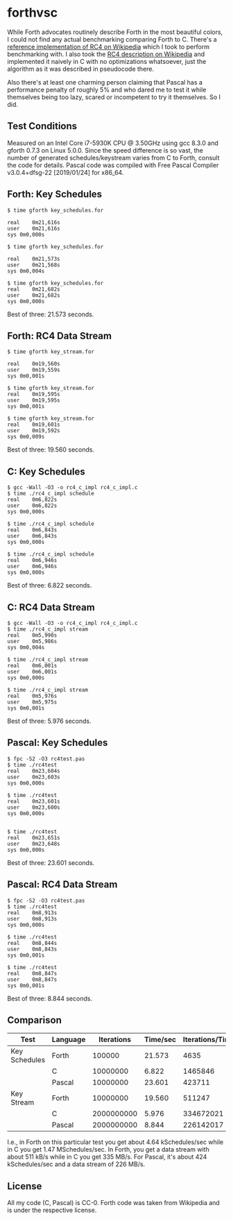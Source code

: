 # forthvsc
While Forth advocates routinely describe Forth in the most beautiful colors, I
could not find any actual benchmarking comparing Forth to C. There's a
[reference implementation of RC4 on Wikipedia](https://en.wikipedia.org/wiki/Forth_(programming_language)#A_complete_RC4_cipher_program)
which I took to perform benchmarking with. I also took the
[RC4 description on Wikipedia](https://en.wikipedia.org/wiki/RC4#Key-scheduling_algorithm_(KSA))
and implemented it naively in C with no optimizations whatsoever, just the
algorithm as it was described in pseudocode there.

Also there's at least one charming person claiming that Pascal has a
performance penalty of roughly 5% and who dared me to test it while themselves
being too lazy, scared or incompetent to try it themselves. So I did.

## Test Conditions
Measured on an Intel Core i7-5930K CPU @ 3.50GHz using gcc 8.3.0 and gforth
0.7.3 on Linux 5.0.0. Since the speed difference is so vast, the number of
generated schedules/keystream varies from C to Forth, consult the code for
details. Pascal code was compiled with Free Pascal Compiler v3.0.4+dfsg-22
[2019/01/24] for x86_64.

## Forth: Key Schedules
```
$ time gforth key_schedules.for

real	0m21,616s
user	0m21,616s
sys	0m0,000s

$ time gforth key_schedules.for

real	0m21,573s
user	0m21,568s
sys	0m0,004s

$ time gforth key_schedules.for
real	0m21,682s
user	0m21,682s
sys	0m0,000s
```
Best of three: 21.573 seconds.

## Forth: RC4 Data Stream
```
$ time gforth key_stream.for

real	0m19,560s
user	0m19,559s
sys	0m0,001s

$ time gforth key_stream.for
real	0m19,595s
user	0m19,595s
sys	0m0,001s

$ time gforth key_stream.for
real	0m19,601s
user	0m19,592s
sys	0m0,009s
```

Best of three: 19.560 seconds.

## C: Key Schedules
```
$ gcc -Wall -O3 -o rc4_c_impl rc4_c_impl.c
$ time ./rc4_c_impl schedule
real	0m6,822s
user	0m6,822s
sys	0m0,000s

$ time ./rc4_c_impl schedule
real	0m6,843s
user	0m6,843s
sys	0m0,000s

$ time ./rc4_c_impl schedule
real	0m6,946s
user	0m6,946s
sys	0m0,000s
```

Best of three: 6.822 seconds.

## C: RC4 Data Stream
```
$ gcc -Wall -O3 -o rc4_c_impl rc4_c_impl.c
$ time ./rc4_c_impl stream
real	0m5,990s
user	0m5,986s
sys	0m0,004s

$ time ./rc4_c_impl stream
real	0m6,001s
user	0m6,001s
sys	0m0,000s

$ time ./rc4_c_impl stream
real	0m5,976s
user	0m5,975s
sys	0m0,001s
```

Best of three: 5.976 seconds.

## Pascal: Key Schedules
```
$ fpc -S2 -O3 rc4test.pas
$ time ./rc4test
real	0m23,604s
user	0m23,603s
sys	0m0,000s

$ time ./rc4test
real	0m23,601s
user	0m23,600s
sys	0m0,000s


$ time ./rc4test
real	0m23,651s
user	0m23,648s
sys	0m0,000s
```

Best of three: 23.601 seconds.

## Pascal: RC4 Data Stream
```
$ fpc -S2 -O3 rc4test.pas
$ time ./rc4test
real	0m8,913s
user	0m8,913s
sys	0m0,000s

$ time ./rc4test
real	0m8,844s
user	0m8,843s
sys	0m0,001s

$ time ./rc4test
real	0m8,847s
user	0m8,847s
sys	0m0,001s
```

Best of three: 8.844 seconds.

## Comparison

| Test          | Language | Iterations | Time/sec  | Iterations/Time | Factor | Factor  |
| --- | --- | --- | --- | --- | --- | --- |
| Key Schedules | Forth    | 100000     | 21.573    | 4635            | 1      | 1 / 91  |
|               | C        | 10000000   | 6.822     | 1465846		  | 316    | 3.46    |
|               | Pascal   | 10000000   | 23.601    | 423711		  | 91     | 1       |
| Key Stream    | Forth    | 10000000   | 19.560    | 511247          | 1      | 1 / 442 |
|               | C        | 2000000000 | 5.976     | 334672021       | 655    | 1.48    |
|               | Pascal   | 2000000000 | 8.844     | 226142017       | 442    | 1       |

I.e., in Forth on this particular test you get about 4.64 kSchedules/sec while
in C you get 1.47 MSchedules/sec. In Forth, you get a data stream with about
511 kB/s while in C you get 335 MB/s. For Pascal, it's about 424 kSchedules/sec
and a data stream of 226 MB/s.

## License
All my code (C, Pascal) is CC-0. Forth code was taken from Wikipedia and is
under the respective license.
